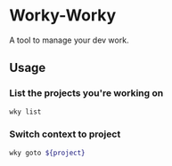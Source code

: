 # Worky-Worky

A tool to manage your dev work.

## Usage

### List the projects you're working on

```bash
wky list
```

### Switch context to project

```bash
wky goto ${project}
```
